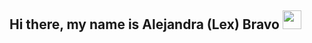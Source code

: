 ## Hi there, my name is Alejandra (Lex) Bravo <img src="https://raw.githubusercontent.com/aemmadi/aemmadi/master/wave.gif" width="30">

<!--
**Lex-Bravo/Lex-Bravo** is a ✨ _special_ ✨ repository because its `README.md` (this file) appears on your GitHub profile.

Here are some ideas to get you started:

- 🔭 I’m currently working on ...
- 🌱 I’m currently learning ...
- 👯 I’m looking to collaborate on ...
- 🤔 I’m looking for help with ...
- 💬 Ask me about ...
- 📫 How to reach me: ...
- 😄 Pronouns: ...
- ⚡ Fun fact: ...
-->

